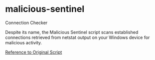 # malicious-sentinel
Connection Checker

Despite its name, the Malicious Sentinel script scans established connections retrieved from netstat output on your Windows device for malicious activity.

[Reference to Original Script](https://github.com/AustinEWood/StressConnect)